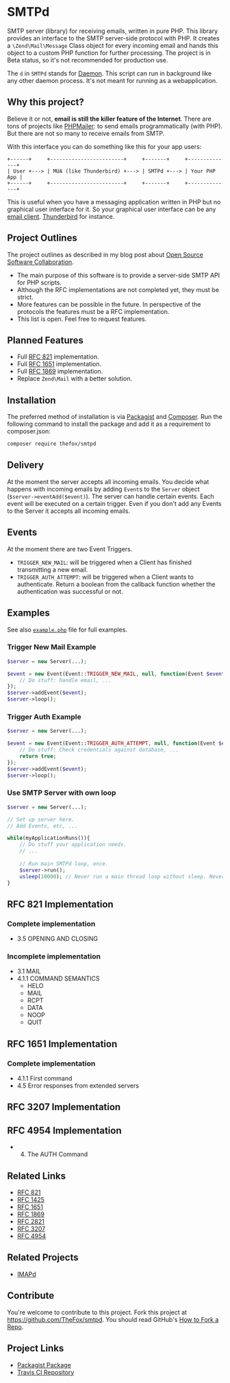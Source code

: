 # SMTPd

SMTP server (library) for receiving emails, written in pure PHP. This library provides an interface to the SMTP server-side protocol with PHP. It creates a `\Zend\Mail\Message` Class object for every incoming email and hands this object to a custom PHP function for further processing. The project is in Beta status, so it's not recommended for production use.

The `d` in `SMTPd` stands for [Daemon](https://en.wikipedia.org/wiki/Daemon_(computing)). This script can run in background like any other daemon process. It's not meant for running as a webapplication.

## Why this project?

Believe it or not, **email is still the killer feature of the Internet**. There are tons of projects like [PHPMailer](https://github.com/PHPMailer/PHPMailer): to send emails programmatically (with PHP). But there are not so many to receive emails from SMTP.

With this interface you can do something like this for your app users:

```
+------+     +------------------------+     +-------+     +--------------+
| User +---> | MUA (like Thunderbird) +---> | SMTPd +---> | Your PHP App |
+------+     +------------------------+     +-------+     +--------------+
```

This is useful when you have a messaging application written in PHP but no graphical user interface for it. So your graphical user interface can be any [email client](http://en.wikipedia.org/wiki/Email_client). [Thunderbird](https://www.mozilla.org/en-US/thunderbird/) for instance.

## Project Outlines

The project outlines as described in my blog post about [Open Source Software Collaboration](https://blog.fox21.at/2019/02/21/open-source-software-collaboration.html).

- The main purpose of this software is to provide a server-side SMTP API for PHP scripts.
- Although the RFC implementations are not completed yet, they must be strict.
- More features can be possible in the future. In perspective of the protocols the features must be a RFC implementation.
- This list is open. Feel free to request features.

## Planned Features

- Full [RFC 821](https://tools.ietf.org/html/rfc821) implementation.
- Full [RFC 1651](https://tools.ietf.org/html/rfc1651) implementation.
- Full [RFC 1869](https://tools.ietf.org/html/rfc1869) implementation.
- Replace `Zend\Mail` with a better solution.

## Installation

The preferred method of installation is via [Packagist](https://packagist.org/packages/thefox/smtpd) and [Composer](https://getcomposer.org/). Run the following command to install the package and add it as a requirement to composer.json:

```bash
composer require thefox/smtpd
```

## Delivery

At the moment the server accepts all incoming emails. You decide what happens with incoming emails by adding `Event`s to the `Server` object (`$server->eventAdd($event)`). The server can handle certain events. Each event will be executed on a certain trigger. Even if you don't add any Events to the Server it accepts all incoming emails.

## Events

At the moment there are two Event Triggers.

- `TRIGGER_NEW_MAIL`: will be triggered when a Client has finished transmitting a new email.
- `TRIGGER_AUTH_ATTEMPT`: will be triggered when a Client wants to authenticate. Return a boolean from the callback function whether the authentication was successful or not.

## Examples

See also [`example.php`](example.php) file for full examples.

### Trigger New Mail Example

```php
$server = new Server(...);

$event = new Event(Event::TRIGGER_NEW_MAIL, null, function(Event $event, $from, $rcpts, $mail){
	// Do stuff: handle email, ...
});
$server->addEvent($event);
$server->loop();
```

### Trigger Auth Example

```php
$server = new Server(...);

$event = new Event(Event::TRIGGER_AUTH_ATTEMPT, null, function(Event $event, $type, $credentials): bool{
	// Do stuff: Check credentials against database, ...
	return true;
});
$server->addEvent($event);
$server->loop();
```

### Use SMTP Server with own loop

```php
$server = new Server(...);

// Set up server here.
// Add Events, etc, ...

while(myApplicationRuns()){
	// Do stuff your application needs.
	// ...
	
	// Run main SMTPd loop, once.
	$server->run();
	usleep(10000); // Never run a main thread loop without sleep. Never!
}
```

## RFC 821 Implementation

### Complete implementation

- 3.5 OPENING AND CLOSING

### Incomplete implementation

- 3.1 MAIL
- 4.1.1 COMMAND SEMANTICS
	- HELO
	- MAIL
	- RCPT
	- DATA
	- NOOP
	- QUIT

## RFC 1651 Implementation

### Complete implementation

- 4.1.1 First command
- 4.5 Error responses from extended servers

## RFC 3207 Implementation

## RFC 4954 Implementation

- 4. The AUTH Command

## Related Links

- [RFC 821](https://tools.ietf.org/html/rfc821)
- [RFC 1425](https://tools.ietf.org/html/rfc1425)
- [RFC 1651](https://tools.ietf.org/html/rfc1651)
- [RFC 1869](https://tools.ietf.org/html/rfc1869)
- [RFC 2821](https://tools.ietf.org/html/rfc2821)
- [RFC 3207](https://tools.ietf.org/html/rfc3207)
- [RFC 4954](https://tools.ietf.org/html/rfc4954)

## Related Projects

- [IMAPd](https://github.com/TheFox/imapd)

## Contribute

You're welcome to contribute to this project. Fork this project at <https://github.com/TheFox/smtpd>. You should read GitHub's [How to Fork a Repo](https://help.github.com/articles/fork-a-repo).

## Project Links

- [Packagist Package](https://packagist.org/packages/thefox/smtpd)
- [Travis CI Repository](https://travis-ci.org/TheFox/smtpd)

